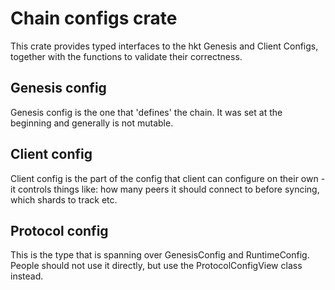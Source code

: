 # Chain configs crate

This crate provides typed interfaces to the hkt Genesis and Client Configs, together with the functions to validate their correctness.

## Genesis config
Genesis config is the one that 'defines' the chain. It was set at the beginning and generally is not mutable. 

## Client config

Client config is the part of the config that client can configure on their own - it controls things like: how many peers it should connect to before syncing, which shards to track etc.

## Protocol config
This is the type that is spanning over GenesisConfig and RuntimeConfig. People should not use it directly, but use the ProtocolConfigView class instead.